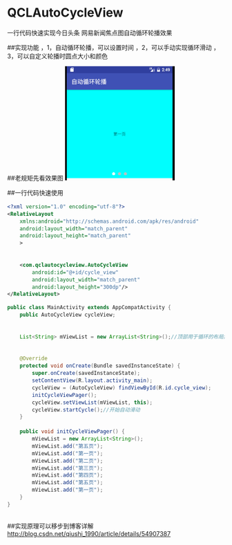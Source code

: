 # QCLAutoCycleView
一行代码快速实现今日头条 网易新闻焦点图自动循环轮播效果

##实现功能
，1，自动循环轮播，可以设置时间
，2，可以手动实现循环滑动
，3，可以自定义轮播时圆点大小和颜色

##老规矩先看效果图
![image](https://github.com/qiushi123/QCLAutoCycleView/blob/master/images/GIF.gif?raw=true)

##一行代码快速使用
```xml
<?xml version="1.0" encoding="utf-8"?>  
<RelativeLayout  
    xmlns:android="http://schemas.android.com/apk/res/android"  
    android:layout_width="match_parent"  
    android:layout_height="match_parent"  
    >  
  
  
    <com.qclautocycleview.AutoCycleView  
        android:id="@+id/cycle_view"  
        android:layout_width="match_parent"  
        android:layout_height="300dp"/>  
</RelativeLayout>  
```

```java
public class MainActivity extends AppCompatActivity {  
    public AutoCycleView cycleView;  
  
  
    List<String> mViewList = new ArrayList<String>();//顶部用于循环的布局集合  
  
  
    @Override  
    protected void onCreate(Bundle savedInstanceState) {  
        super.onCreate(savedInstanceState);  
        setContentView(R.layout.activity_main);  
        cycleView = (AutoCycleView) findViewById(R.id.cycle_view);  
        initCycleViewPager();  
        cycleView.setViewList(mViewList, this);  
        cycleView.startCycle();//开始自动滑动  
    }  

    public void initCycleViewPager() {  
        mViewList = new ArrayList<String>();  
        mViewList.add("第五页");  
        mViewList.add("第一页");  
        mViewList.add("第二页");  
        mViewList.add("第三页");  
        mViewList.add("第四页");  
        mViewList.add("第五页");  
        mViewList.add("第一页");  
    }  
}  
 
```
##实现原理可以移步到博客详解
http://blog.csdn.net/qiushi_1990/article/details/54907387
